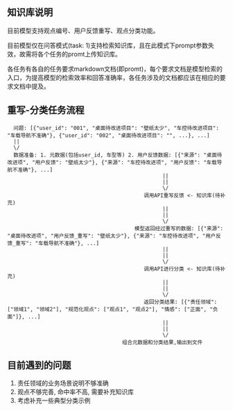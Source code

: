 ## 知识库说明

目前模型支持观点编号、用户反馈重写、观点分类功能。

目前模型仅在问答模式(task: 1)支持检索知识库，且在此模式下prompt参数失效，故需将各个任务的promt上传知识库。

各任务有各自的任务要求markdown文档(即promt)，每个要求文档是模型检索的入口，为提高模型的检索效率和回答准确率，各任务涉及的文档都应该在相应的要求文档中提及。

## 重写-分类任务流程

```text
  问题: [{"user_id": "001", "桌面待改进项目": "壁纸太少", "车控待改进项目": "车载导航不准确"}, {"user_id": "002", "桌面待改进项目": "", ...}, ...]
  ||
  \/
  数据准备: 1. 元数据(包括user_id, 车型等) 2. 用户反馈数据: [{"来源": "桌面待改进项", "用户反馈": "壁纸太少"}, {"来源": "车控待改进项", "用户反馈": "车载导航不准确"}, ...]
                                                  ||
                                                  ||
                                                  \/
                                            调用API重写反馈 <- 知识库(待补充)
                                                  ||
                                                  ||
                                                  \/
                                         模型返回经过重写的数据: [{"来源": "桌面待改进项", "用户反馈_重写": "壁纸太少"}, {"来源": "车控待改进项", "用户反馈_重写": "车载导航不准确"}, ...]
                                                  ||
                                                  ||
                                                  \/
                                            调用API进行分类 <- 知识库(待补充)
                                                  ||
                                                  ||
                                                  \/
                                            返回分类结果: [{"责任领域": ["领域1", "领域2"], "规范化观点": ["观点1", "观点2"], "情感": ["正面", "负面"]}, ...]
                                                  ||
                                                  ||
                                                  \/
                                     组合元数据和分类结果,输出到文件

```

## 目前遇到的问题

1. 责任领域的业务场景说明不够准确
2. 观点不够完善, 命中率不高, 需要补充知识库
3. 考虑补充一些典型分类示例
